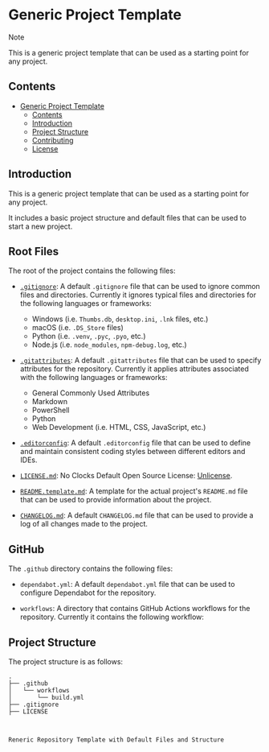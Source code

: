 # Generic Project Template

> [!NOTE]
> This is a generic project template that can be used as a starting point for any project.

## Contents

- [Generic Project Template](#generic-project-template)
  - [Contents](#contents)
  - [Introduction](#introduction)
  - [Project Structure](#project-structure)
  - [Contributing](#contributing)
  - [License](#license)

## Introduction

This is a generic project template that can be used as a starting point for any project.

It includes a basic project structure and default files that can be used to start a new project.

## Root Files

The root of the project contains the following files:

- [`.gitignore`](./.gitignore): A default `.gitignore` file that can be used to ignore common files and directories. Currently it ignores typical files and directories for the following languages or frameworks:
  - Windows (i.e. `Thumbs.db`, `desktop.ini`, `.lnk` files, etc.)
  - macOS (i.e. `.DS_Store` files)
  - Python (i.e. `.venv`, `.pyc`, `.pyo`, etc.)
  - Node.js (i.e. `node_modules`, `npm-debug.log`, etc.)

- [`.gitattributes`](./.gitattributes): A default `.gitattributes` file that can be used to specify attributes for the repository. Currently it applies attributes associated with the following languages or frameworks:
  - General Commonly Used Attributes
  - Markdown
  - PowerShell
  - Python
  - Web Development (i.e. HTML, CSS, JavaScript, etc.)

- [`.editorconfig`](./.editorconfig): A default `.editorconfig` file that can be used to define and maintain consistent coding styles between different editors and IDEs.

- [`LICENSE.md`](./LICENSE.md): No Clocks Default Open Source License: [Unlicense](https://unlicense.org/).

- [`README.template.md`](./README.template.md): A template for the actual project's `README.md` file that can be used to provide information about the project.

- [`CHANGELOG.md`](./CHANGELOG.md): A default `CHANGELOG.md` file that can be used to provide a log of all changes made to the project.

## GitHub

The `.github` directory contains the following files:

- `dependabot.yml`: A default `dependabot.yml` file that can be used to configure Dependabot for the repository.

- `workflows`: A directory that contains GitHub Actions workflows for the repository. Currently it contains the following workflow:




## Project Structure

The project structure is as follows:

```plaintext
.
├── .github
│   └── workflows
│       └── build.yml
├── .gitignore
├── LICENSE



Reneric Repository Template with Default Files and Structure
